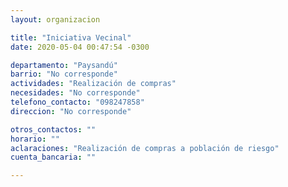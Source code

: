 ```yaml
---
layout: organizacion

title: "Iniciativa Vecinal"
date: 2020-05-04 00:47:54 -0300

departamento: "Paysandú"
barrio: "No corresponde"
actividades: "Realización de compras"
necesidades: "No corresponde"
telefono_contacto: "098247858"
direccion: "No corresponde"

otros_contactos: ""
horario: ""
aclaraciones: "Realización de compras a población de riesgo"
cuenta_bancaria: ""

---
```

